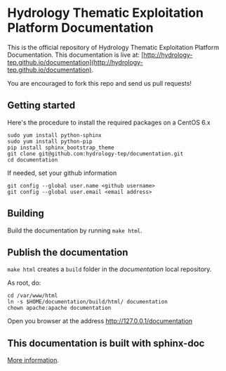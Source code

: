 # Hydrology Thematic Exploitation Platform Documentation

This is the official repository of Hydrology Thematic Exploitation Platform Documentation. This
documentation is live at:
[http://hydrology-tep.github.io/documentation](http://hydrology-tep.github.io/documentation).

You are encouraged to fork this repo and send us pull requests!

## Getting started

Here's the procedure to install the required packages on a CentOS 6.x

```
sudo yum install python-sphinx
sudo yum install python-pip
pip install sphinx_bootstrap_theme
git clone git@github.com:hydrology-tep/documentation.git
cd documentation
```

If needed, set your github information

```
git config --global user.name <github username>
git config --global user.email <email address>
```

## Building

Build the documentation by running ``make html``.

## Publish the documentation

``make html`` creates a ``build`` folder in the *documentation* local repository.

As root, do:

```
cd /var/www/html
ln -s $HOME/documentation/build/html/ documentation
chown apache:apache documentation
```

Open you browser at the address http://127.0.0.1/documentation

## This documentation is built with sphinx-doc

[More information](http://sphinx-doc.org/).
